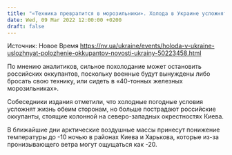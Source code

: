 ```yaml
---
title: "«Техника превратится в морозильники». Холода в Украине усложнят положение российских войск — The Times"
date: Wed, 09 Mar 2022 12:00:00 +0200
draft: false
---
```

Источник: Новое Время https://nv.ua/ukraine/events/holoda-v-ukraine-uslozhnyat-polozhenie-okkupantov-novosti-ukrainy-50223458.html


По мнению аналитиков, сильное похолодание может остановить российских оккупантов, поскольку военные будут вынуждены либо бросать свою технику, или сидеть в «40-тонных железных морозильниках».

Собеседники издания отметили, что холодные погодные условия усложнят жизнь обеим сторонам, но больше пострадают российские оккупанты, стоящие колонной на северо-западных окрестностях Киева.

В ближайшие дни арктические воздушные массы принесут понижение температуры до -10 ночью в районах Киева и Харькова, которые из-за пронизывающего ветра могут ощущаться как -20.
